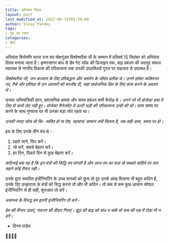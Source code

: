 ```yaml
---
title: अभियंता दिवस
layout: post
last_modified_at: 2022-09-15T05:39:00
author: Vinay Pandey
tags:
- गुरु का ग्यान
categories:
- दीर्घ
---
```

अभियंता शिरोमणि भारत रत्न सर मोक्षगुंडम विश्वेश्वरैया जी के सम्मान में प्रतिवर्ष 15 सितंबर को अभियंता दिवस मनाया जाता है। कृष्णासागर बांध से डैम गेट लॉक की डिजाइन तक, बाढ़ प्रबंधन की अदभुद सफल व्यवस्था से नगरीय विकास की परिकल्पना तक उनकी उपलब्धियों गूगल पर सहजता से उपलब्ध हैं। 

*विश्वेश्वरैया जी, जन कल्याण के लिए प्रतिबद्धता और समर्पण के जीवंत प्रतीक थे। उनने हमेशा व्यक्तिगत पद, पैसे और प्रतिष्ठा से उन अवसरों को तरजीह दी, जहां सार्वजनिक हित के लिए काम करने के अवसर थे।*

उनका अभियांत्रिकी ज्ञान, प्रशासनिक क्षमता और समय प्रबंधन सभी बेजोड़ थे। *उनने जो भी प्रोजेक्ट हाथ मे लिए वो कभी लेट नही हुए। प्रोजेक्ट मैनेजमेंट में उल्टी घड़ी की परिकल्पना उन्ही की थी।* काम समय पर करने के साथ गुणवत्ता पर भी उनका बड़ा जोर रहता था। 

*उनकी स्पष्ट सोच थी कि-*
*व्यक्ति हो या देश,*
*पहचान/ सम्मान तभी मिलता है,*
*जब सही काम, समय पर हो।*

 इस के लिए उनके तीन मंत्र थे -

1. पहले जाने, फिर करें। 
2. जो करें, सबसे बेहतर करें।
2. हर दिन, पिछले दिन से कुछ बेहतर करें।

*कठिनाई बस यह है कि इन मंत्रों की सिद्धि तप मांगती है और आज तप का फल तो सबको चाहिये पर ताप सहने कोई तैयार नही।*

उनके द्वारा स्थापित इंजीनियरिंग के उच्च मानकों को छूना तो दूर उनसे आंख मिलाना भी बहुत कठिन है, उनके दिए उत्कृष्टता के मंत्रों को सिद्ध करना तो और भी कठिन। तो कम से कम कुछ आसान सोशल इंजीनियरिंग से ही सही, शुरुआत तो करें। 

*असम्भव के विरुद्ध हम इतनी इंजीनियरिंग तो करें* -

_प्रेम की मीनार उठाएं,_
_नफरत की दीवार गिराएं।_
_झूठ की बाढ़ को बांध न सकें तो_
_सच की राह में रोड़ा भी न बनें।_

- विनय पांडेय

🙏🌷🌷🙏


